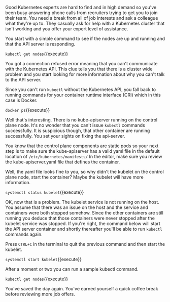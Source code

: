 Good Kubernetes experts are hard to find and in high demand so you've been busy
answering phone calls from recruiters trying to get you to join their team. You
need a break from all of job interests and ask a colleague what they're up to.
They casually ask for help with a Kubernetes cluster that isn't working and you
offer your expert level of assistance.

You start with a simple command to see if the nodes are up and running and that
the API server is responding.

`kubectl get nodes`{{execute}}

You got a connection refused error meaning that you can't communicate with the
Kubernetes API. This clue tells you that there is a cluster wide problem and you
start looking for more information about why you can't talk to the API server.

Since you can't run `kubectl` without the Kubernetes API, you fall back to
running commands for your container runtime interface (CRI) which in this case
is Docker.

`docker ps`{{execute}}

Well that's interesting. There is no kube-apiserver running on the control plane
node. It's no wonder that you can't issue `kubectl` commands successfully. It is
suspicious though, that other container are running successfully. You set your
sights on fixing the api-server.

You know that the control plane components are static pods so your next step is
to make sure the kube-apiserver has a valid yaml file in the default location of
`/etc/kubernetes/manifests/` In the editor, make sure you review the
kube-apiserver.yaml file that defines the container.

Well, the yaml file looks fine to you, so why didn't the kubelet on the control
plane node, start the container? Maybe the kubelet will have more information.

`systemctl status kubelet`{{execute}}

OK, now that is a problem. The kubelet service is not running on the host. You
assume that there was an issue on the host and the service and containers were
both stopped somehow. Since the other containers are still running you deduce
that those containers were never stopped after the kubelet service was stopped.
If you're right, the command below will start the API server container and
shortly thereafter you'll be able to run `kubectl` commands again.

Press `CTRL+C` in the terminal to quit the previous command and then start the
kubelet.

`systemctl start kubelet`{{execute}}

After a moment or two you can run a sample kubectl command.

`kubectl get nodes`{{execute}}

You've saved the day again. You've earned yourself a quick coffee break before
reviewing more job offers.